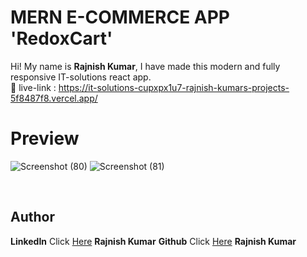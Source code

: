 # MERN E-COMMERCE APP 'RedoxCart'

Hi! My name is **Rajnish Kumar**, I have made this modern and fully responsive IT-solutions react app. <br/>
🔗 live-link : https://it-solutions-cupxpx1u7-rajnish-kumars-projects-5f8487f8.vercel.app/<br>
# Preview
![Screenshot (80)](https://github.com/redoxrj/IT-solutions-react-app/assets/140983045/99e415b9-cd0a-4815-aa5a-2c755f916960)
![Screenshot (81)](https://github.com/redoxrj/IT-solutions-react-app/assets/140983045/5e9731b8-db92-4b77-a107-66c498bbd954)


<br>

## Author

**LinkedIn** Click [Here](https://www.linkedin.com/in/rajnish-kumar-redoxrj/) **Rajnish Kumar**
**Github** Click [Here](https://github.com/redoxrj) **Rajnish Kumar**
